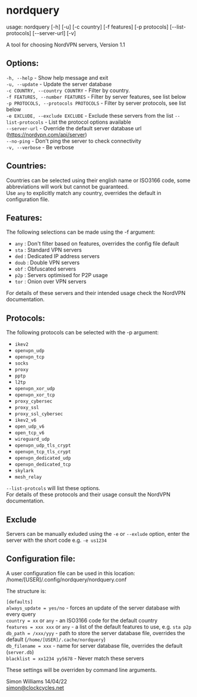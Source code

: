 # nordquery

usage: nordquery [-h] [-u] [-c country] [-f features] [-p protocols] [--list-protocols] [--server-url] [-v]

A tool for choosing NordVPN servers, Version 1.1

## Options:
  
  `-h, --help` - Show help message and exit  
  `-u, --update` - Update the server database  
  `-c COUNTRY, --country COUNTRY` - Filter by country.  
  `-f FEATURES, --number FEATURES` - Filter by server features, see list below  
  `-p PROTOCOLS, --protocols PROTOCOLS` - Filter by server protocols, see list below  
  `-e EXCLUDE, --exclude EXCLUDE` - Exclude these servers from the list
  `--list-protocols` - List the protocol options available  
  `--server-url` - Override the default server database url (https://nordvpn.com/api/server)  
  `--no-ping` - Don't ping the server to check connectivity    
  `-v, --verbose` - Be verbose  
  
## Countries:  
Countries can be selected using their english name or ISO3166 code, some abbreviations will work but cannot be guaranteed.  
Use `any` to explicitly match any country, overrides the default in configuration file.
  
## Features:
The following selections can be made using the -f argument:  
  
- `any` : Don't filter based on features, overrides the config file default  
- `sta` : Standard VPN servers  
- `ded` : Dedicated IP address servers  
- `doub` : Double VPN servers  
- `obf` : Obfuscated servers  
- `p2p` : Servers optimised for P2P usage  
- `tor` : Onion over VPN servers  
  
For details of these servers and their intended usage check the NordVPN documentation.  

## Protocols:

The following protocols can be selected with the -p argument:  
  
- `ikev2`  
- `openvpn_udp`  
- `openvpn_tcp`  
- `socks`  
- `proxy`  
- `pptp`  
- `l2tp`  
- `openvpn_xor_udp`  
- `openvpn_xor_tcp`  
- `proxy_cybersec`  
- `proxy_ssl`  
- `proxy_ssl_cybersec`  
- `ikev2_v6`  
- `open_udp_v6`  
- `open_tcp_v6`  
- `wireguard_udp`  
- `openvpn_udp_tls_crypt`  
- `openvpn_tcp_tls_crypt `  
- `openvpn_dedicated_udp`  
- `openvpn_dedicated_tcp`  
- `skylark`  
- `mesh_relay `
  
`--list-protcols` will list these options.  
For details of these protocols and their usage consult the NordVPN documentation.  

## Exclude

Servers can be manually exluded using the `-e` or `--exlude` option, enter the server with the short code e.g. `-e us1234`    
  
## Configuration file:

A user configuration file can be used in this location: /home/[USER]/.config/nordquery/nordquery.conf  
  
The structure is:  
  
`[defaults]`  
`always_update = yes/no` - forces an update of the server database with every query  
`country = xx` or `any` - an ISO3166 code for the default country  
`features = xxx xxx` or `any`  - a list of the default features to use, e.g. `sta p2p`  
`db_path = /xxx/yyy` - path to store the server database file, overrides the default (`/home/[USER]/.cache/nordquery`)  
`db_filename = xxx` - name for server database file, overrides the default (`server.db`)  
`blacklist = xx1234 yy5678` - Never match these servers  
  
These settings will be overriden by command line arguments.
  

Simon Williams 14/04/22  
simon@clockcycles.net
